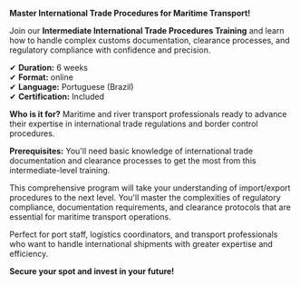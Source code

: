 **Master International Trade Procedures for Maritime Transport!**

Join our **Intermediate International Trade Procedures Training** and learn how to handle complex customs documentation, clearance processes, and regulatory compliance with confidence and precision.

✔ **Duration:** 6 weeks  
✔ **Format:** online  
✔ **Language:** Portuguese (Brazil)  
✔ **Certification:** Included

**Who is it for?** Maritime and river transport professionals ready to advance their expertise in international trade regulations and border control procedures.

**Prerequisites:**
You'll need basic knowledge of international trade documentation and clearance processes to get the most from this intermediate-level training.

This comprehensive program will take your understanding of import/export procedures to the next level. You'll master the complexities of regulatory compliance, documentation requirements, and clearance protocols that are essential for maritime transport operations.

Perfect for port staff, logistics coordinators, and transport professionals who want to handle international shipments with greater expertise and efficiency.

**Secure your spot and invest in your future!**